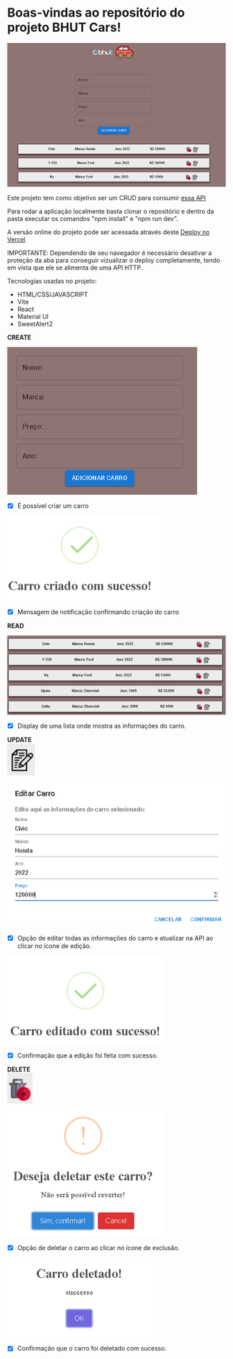 # Boas-vindas ao repositório do projeto BHUT Cars!

<img src="images/geral.png">

Este projeto tem como objetivo ser um CRUD para consumir [essa API](http://api-test.bhut.com.br:3000/api-docs/)

Para rodar a aplicação localmente basta clonar o repositório e dentro da pasta executar os comandos "npm install" e "npm run dev".

A versão online do projeto pode ser acessada através deste [Deploy no Vercel](https://bhutcars.vercel.app/)

IMPORTANTE: Dependendo de seu navegador é necessário desativar a proteção da aba para conseguir vizualizar o deploy completamente,
tendo em vista que ele se alimenta de uma API HTTP.



Tecnologias usadas no projeto:

* HTML/CSS/JAVASCRIPT
* Vite
* React
* Material UI
* SweetAlert2


 <strong>CREATE</strong></summary><br />


  <img src="images/adicionarcarro.png">

- [x] É possível criar um carro

<img src="images/carrocriado.png">

- [x] Mensagem de notificação confirmando criação do carro



 <strong>READ</strong></summary><br />

 <img src="images/readcarros.png">

 - [x] Display de uma lista onde mostra as informações do carro.


 <strong>UPDATE</strong></summary><br />  <img src="images/editar1.png">

<img src="images/editar2.png">

- [x] Opção de editar todas as informações do carro e atualizar na API ao clicar no ícone de edição.

<img src="images/editar3.png">

- [x] Confirmação que a edição foi feita com sucesso.


<strong>DELETE</strong></summary><br />  <img src="images/deletaricone.png">

<img src="images/deletar1.png">

- [x] Opção de deletar o carro ao clicar no ícone de exclusão.

<img src="images/deletar2.png">

- [x] Confirmação que o carro foi deletado com sucesso.



